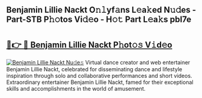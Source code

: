 ## Benjamin Lillie Nackt O𝚗𝚕yf𝚊ns L𝚎a𝚔ed N𝚞𝚍es - Part-STB P𝚑𝚘tos Vi𝚍𝚎o - H𝚘𝚝 Part L𝚎a𝚔s pbI7e

# <h2><a href="http://kf7997e.oniu.top/?m=Benjamin+Lillie+Nackt">🔗👉 🔴 Benjamin Lillie Nackt P𝚑ot𝚘𝚜 V𝚒d𝚎o</a></h2>

[![Benjamin Lillie Nackt Nu𝚍e𝚜](https://i.imgur.com/0qMVB7G.gif)](http://kf7997e.oniu.top/?m=Benjamin+Lillie+Nackt)
Virtual dance creator and web entertainer Benjamin Lillie Nackt, celebrated for disseminating dance and lifestyle inspiration through solo and collaborative performances and short videos. Extraordinary entertainer Benjamin Lillie Nackt, famed for their exceptional skills and accomplishments in the world of amusement.  
